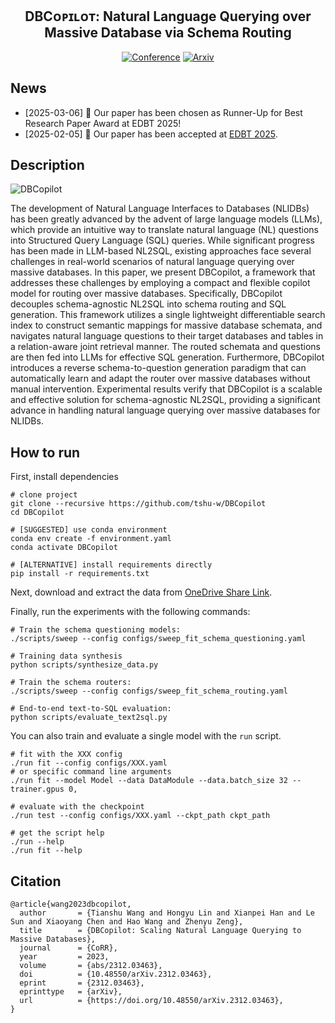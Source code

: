 <div align="center">

<h2 id="your-project-name">DBCᴏᴘɪʟᴏᴛ: Natural Language Querying over Massive Database via Schema Routing</h2>

<p>
  <a href="https://edbticdt2025.upc.edu"><img src="http://img.shields.io/badge/EDBT-2025-4b44ce.svg?style=flat-square" alt="Conference" /></a>
  <a href="https://arxiv.org/abs/2312.03463"><img src="http://img.shields.io/badge/arXiv-2312.03463-B31B1B.svg?style=flat-square" alt="Arxiv" /></a>
</p>

</div>

## News

- [2025-03-06] 💫 Our paper has been chosen as Runner-Up for Best Research Paper Award at EDBT 2025!
- [2025-02-05] 🎉 Our paper has been accepted at [EDBT 2025](https://edbticdt2025.upc.edu).

## Description

![DBCopilot](https://github.com/user-attachments/assets/1638199e-2327-47a5-ad54-514cbd41f105)

The development of Natural Language Interfaces to Databases (NLIDBs) has been greatly advanced by the advent of large language models (LLMs), which provide an intuitive way to translate natural language (NL) questions into Structured Query Language (SQL) queries. While significant progress has been made in LLM-based NL2SQL, existing approaches face several challenges in real-world scenarios of natural language querying over massive databases. In this paper, we present DBCopilot, a framework that addresses these challenges by employing a compact and flexible copilot model for routing over massive databases. Specifically, DBCopilot decouples schema-agnostic NL2SQL into schema routing and SQL generation. This framework utilizes a single lightweight differentiable search index to construct semantic mappings for massive database schemata, and navigates natural language questions to their target databases and tables in a relation-aware joint retrieval manner. The routed schemata and questions are then fed into LLMs for effective SQL generation. Furthermore, DBCopilot introduces a reverse schema-to-question generation paradigm that can automatically learn and adapt the router over massive databases without manual intervention. Experimental results verify that DBCopilot is a scalable and effective solution for schema-agnostic NL2SQL, providing a significant advance in handling natural language querying over massive databases for NLIDBs.

## How to run
First, install dependencies
```console
# clone project
git clone --recursive https://github.com/tshu-w/DBCopilot
cd DBCopilot

# [SUGGESTED] use conda environment
conda env create -f environment.yaml
conda activate DBCopilot

# [ALTERNATIVE] install requirements directly
pip install -r requirements.txt
```

Next, download and extract the data from [OneDrive Share Link](https://1drv.ms/u/s!AlCpSo470WIyo-sQPTT1K-mnzpC3fA?e=QISuff).

Finally, run the experiments with the following commands:
```console
# Train the schema questioning models:
./scripts/sweep --config configs/sweep_fit_schema_questioning.yaml

# Training data synthesis
python scripts/synthesize_data.py

# Train the schema routers:
./scripts/sweep --config configs/sweep_fit_schema_routing.yaml

# End-to-end text-to-SQL evaluation:
python scripts/evaluate_text2sql.py
```

You can also train and evaluate a single model with the `run` script.
```console
# fit with the XXX config
./run fit --config configs/XXX.yaml
# or specific command line arguments
./run fit --model Model --data DataModule --data.batch_size 32 --trainer.gpus 0,

# evaluate with the checkpoint
./run test --config configs/XXX.yaml --ckpt_path ckpt_path

# get the script help
./run --help
./run fit --help
```

## Citation
```
@article{wang2023dbcopilot,
  author       = {Tianshu Wang and Hongyu Lin and Xianpei Han and Le Sun and Xiaoyang Chen and Hao Wang and Zhenyu Zeng},
  title        = {DBCopilot: Scaling Natural Language Querying to Massive Databases},
  journal      = {CoRR},
  year         = 2023,
  volume       = {abs/2312.03463},
  doi          = {10.48550/arXiv.2312.03463},
  eprint       = {2312.03463},
  eprinttype   = {arXiv},
  url          = {https://doi.org/10.48550/arXiv.2312.03463},
}
```
